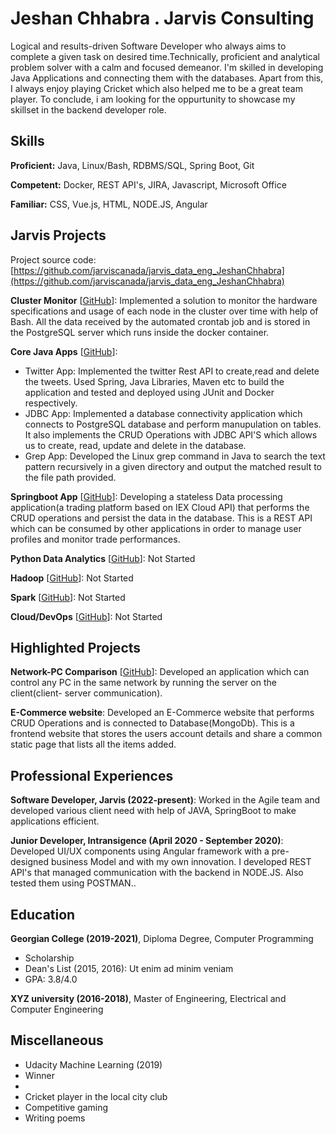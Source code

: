 # Jeshan Chhabra . Jarvis Consulting

Logical and results-driven Software Developer who always aims to complete a given task on desired time.Technically, proficient and analytical problem solver with a calm and focused demeanor. I'm skilled in developing Java Applications and connecting them with the databases. Apart from this, I always enjoy playing Cricket which also helped me to be a great team player. To conclude, i am looking for the oppurtunity to showcase my skillset in the backend developer role.

## Skills

**Proficient:** Java, Linux/Bash, RDBMS/SQL, Spring Boot, Git

**Competent:** Docker, REST API's, JIRA, Javascript, Microsoft Office

**Familiar:** CSS, Vue.js, HTML, NODE.JS, Angular

## Jarvis Projects

Project source code: [https://github.com/jarviscanada/jarvis_data_eng_JeshanChhabra](https://github.com/jarviscanada/jarvis_data_eng_JeshanChhabra)


**Cluster Monitor** [[GitHub](https://github.com/jarviscanada/jarvis_data_eng_JeshanChhabra/tree/master/linux_sql)]: Implemented a solution to monitor the hardware specifications and usage of each node in the cluster over time with help of Bash. All the data received by the automated crontab job and  is stored in the PostgreSQL server which runs inside the docker container.

**Core Java Apps** [[GitHub](https://github.com/jarviscanada/jarvis_data_eng_JeshanChhabra/tree/master/core_java)]:
      
  - Twitter App: Implemented the twitter Rest API to create,read and delete the tweets. Used Spring, Java Libraries, Maven etc to build the application and tested and deployed using JUnit and Docker respectively. 
  - JDBC App: Implemented a database connectivity application which connects to PostgreSQL database and perform manupulation on tables. It also implements the CRUD Operations with JDBC API'S which allows us to create, read, update and delete in the database.
  - Grep App: Developed the Linux grep command in Java to search the text pattern recursively in a given directory and output the matched result to the file path provided.

**Springboot App** [[GitHub](https://github.com/jarviscanada/jarvis_data_eng_JeshanChhabra/tree/master/springboot)]: Developing a stateless Data processing application(a trading platform based on IEX Cloud API) that performs the CRUD operations and persist the data in the database. This is a REST API which can be consumed by other applications in order to manage user profiles and monitor trade performances.

**Python Data Analytics** [[GitHub](https://github.com/jarviscanada/jarvis_data_eng_JeshanChhabra/tree/master/python_data_anlytics)]: Not Started

**Hadoop** [[GitHub](https://github.com/jarviscanada/jarvis_data_eng_JeshanChhabra/tree/master/hadoop)]: Not Started

**Spark** [[GitHub](https://github.com/jarviscanada/jarvis_data_eng_JeshanChhabra/tree/master/spark)]: Not Started

**Cloud/DevOps** [[GitHub](https://github.com/jarviscanada/jarvis_data_eng_JeshanChhabra/tree/master/cloud_devops)]: Not Started


## Highlighted Projects
**Network-PC Comparison** [[GitHub](https://github.com/Jeshan26/Network_Pc_Comparison)]: Developed an application which can control any PC in the same network by running the server on the client(client- server communication).

**E-Commerce website**: Developed an E-Commerce website that performs CRUD Operations and is connected to Database(MongoDb). This is a frontend website that stores the users account details and share a common static page that lists all the items added.


## Professional Experiences

**Software Developer, Jarvis (2022-present)**: Worked in the Agile team and developed various client need with help of JAVA, SpringBoot to make applications efficient.

**Junior Developer, Intransigence (April 2020 - September 2020)**: Developed UI/UX components using Angular framework with a pre-designed business Model and with my own innovation. I developed REST API's that managed communication with the backend in NODE.JS. Also tested them using POSTMAN..


## Education
**Georgian College (2019-2021)**, Diploma Degree, Computer Programming
- Scholarship
- Dean's List (2015, 2016): Ut enim ad minim veniam
- GPA: 3.8/4.0

**XYZ university (2016-2018)**, Master of Engineering, Electrical and Computer Engineering


## Miscellaneous
- Udacity Machine Learning (2019)
- Winner
-  
- Cricket player in the local city club
- Competitive gaming
- Writing poems